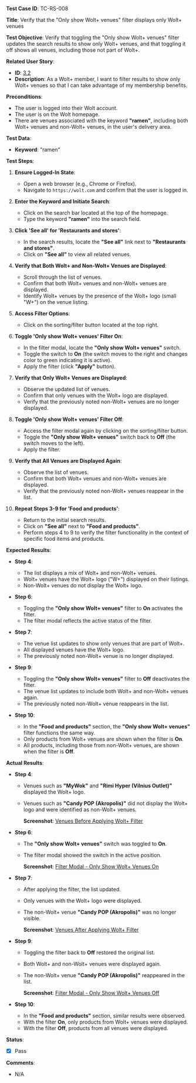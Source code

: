 **Test Case ID**: TC-RS-008

**Title**: Verify that the "Only show Wolt+ venues" filter displays only Wolt+ venues

**Test Objective**: Verify that toggling the "Only show Wolt+ venues" filter updates the search results to show only Wolt+ venues, and that toggling it off shows all venues, including those not part of Wolt+.

**Related User Story**:

- **ID**: [3.2](../../../requirements/3_User_Stories.md#32-restaurant-search-and-filtering)
- **Description**: As a Wolt+ member, I want to filter results to show only Wolt+ venues so that I can take advantage of my membership benefits.

**Preconditions**:

- The user is logged into their Wolt account.
- The user is on the Wolt homepage.
- There are venues associated with the keyword **"ramen"**, including both Wolt+ venues and non-Wolt+ venues, in the user's delivery area.

**Test Data**:

- **Keyword**: "ramen"

**Test Steps**:

1. **Ensure Logged-In State**:
   - Open a web browser (e.g., Chrome or Firefox).
   - Navigate to `https://wolt.com` and confirm that the user is logged in.

2. **Enter the Keyword and Initiate Search**:
   - Click on the search bar located at the top of the homepage.
   - Type the keyword **"ramen"** into the search field.

3. **Click 'See all' for 'Restaurants and stores'**:
   - In the search results, locate the **"See all"** link next to **"Restaurants and stores"**.
   - Click on **"See all"** to view all related venues.

4. **Verify that Both Wolt+ and Non-Wolt+ Venues are Displayed**:
   - Scroll through the list of venues.
   - Confirm that both Wolt+ venues and non-Wolt+ venues are displayed.
   - Identify Wolt+ venues by the presence of the Wolt+ logo (small "W+") on the venue listing.

5. **Access Filter Options**:
   - Click on the sorting/filter button located at the top right.

6. **Toggle 'Only show Wolt+ venues' Filter On**:
   - In the filter modal, locate the **"Only show Wolt+ venues"** switch.
   - Toggle the switch to **On** (the switch moves to the right and changes color to green indicating it is active).
   - Apply the filter (click **"Apply"** button).

7. **Verify that Only Wolt+ Venues are Displayed**:
   - Observe the updated list of venues.
   - Confirm that only venues with the Wolt+ logo are displayed.
   - Verify that the previously noted non-Wolt+ venues are no longer displayed.

8. **Toggle 'Only show Wolt+ venues' Filter Off**:
   - Access the filter modal again by clicking on the sorting/filter button.
   - Toggle the **"Only show Wolt+ venues"** switch back to **Off** (the switch moves to the left).
   - Apply the filter.

9. **Verify that All Venues are Displayed Again**:
   - Observe the list of venues.
   - Confirm that both Wolt+ venues and non-Wolt+ venues are displayed.
   - Verify that the previously noted non-Wolt+ venues reappear in the list.

10. **Repeat Steps 3-9 for 'Food and products'**:
    - Return to the initial search results.
    - Click on **"See all"** next to **"Food and products"**.
    - Perform steps 4 to 9 to verify the filter functionality in the context of specific food items and products.

**Expected Results**:

- **Step 4**:
  - The list displays a mix of Wolt+ and non-Wolt+ venues.
  - Wolt+ venues have the Wolt+ logo ("W+") displayed on their listings.
  - Non-Wolt+ venues do not display the Wolt+ logo.

- **Step 6**:
  - Toggling the **"Only show Wolt+ venues"** filter to **On** activates the filter.
  - The filter modal reflects the active status of the filter.

- **Step 7**:
  - The venue list updates to show only venues that are part of Wolt+.
  - All displayed venues have the Wolt+ logo.
  - The previously noted non-Wolt+ venue is no longer displayed.

- **Step 9**:
  - Toggling the **"Only show Wolt+ venues"** filter to **Off** deactivates the filter.
  - The venue list updates to include both Wolt+ and non-Wolt+ venues again.
  - The previously noted non-Wolt+ venue reappears in the list.

- **Step 10**:
  - In the **"Food and products"** section, the **"Only show Wolt+ venues"** filter functions the same way.
  - Only products from Wolt+ venues are shown when the filter is **On**.
  - All products, including those from non-Wolt+ venues, are shown when the filter is **Off**.

**Actual Results**:

- **Step 4**:
  - Venues such as **"MyWok"** and **"Rimi Hyper (Vilnius Outlet)"** displayed the Wolt+ logo.
  - Venues such as **"Candy POP (Akropolis)"** did not display the Wolt+ logo and were identified as non-Wolt+ venues.

    **Screenshot**: [Venues Before Applying Wolt+ Filter](../../images/TC-RS/TC-RS-008/TC-RS-008_Venues_Before_Wolt_Plus_Filter.png)

- **Step 6**:
  - The **"Only show Wolt+ venues"** switch was toggled to **On**.
  - The filter modal showed the switch in the active position.

    **Screenshot**: [Filter Modal - Only Show Wolt+ Venues On](../../images/TC-RS/TC-RS-008/TC-RS-008_Filter_Modal_On.png)

- **Step 7**:
  - After applying the filter, the list updated.
  - Only venues with the Wolt+ logo were displayed.
  - The non-Wolt+ venue **"Candy POP (Akropolis)"** was no longer visible.

    **Screenshot**: [Venues After Applying Wolt+ Filter](../../images/TC-RS/TC-RS-008/TC-RS-008_Venues_After_Wolt_Plus_Filter.png)

- **Step 9**:
  - Toggling the filter back to **Off** restored the original list.
  - Both Wolt+ and non-Wolt+ venues were displayed again.
  - The non-Wolt+ venue **"Candy POP (Akropolis)"** reappeared in the list.

    **Screenshot**: [Filter Modal - Only Show Wolt+ Venues Off](../../images/TC-RS/TC-RS-008/TC-RS-008_Filter_Modal_Off.png)

- **Step 10**:
  - In the **"Food and products"** section, similar results were observed.
  - With the filter **On**, only products from Wolt+ venues were displayed.
  - With the filter **Off**, products from all venues were displayed.

**Status**:

- [X] Pass

**Comments**:

- N/A